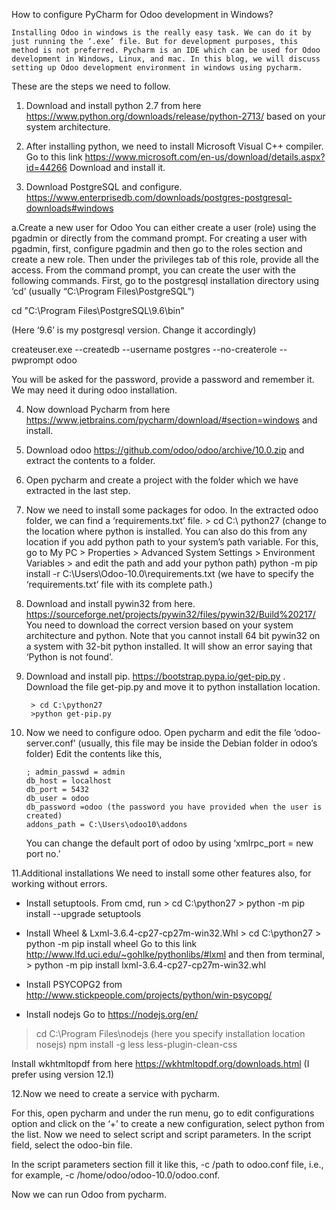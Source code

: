 How to configure PyCharm for Odoo development in Windows?

	Installing Odoo in windows is the really easy task. We can do it by just running the ‘.exe’ file. But for development purposes, this method is not preferred. Pycharm is an IDE which can be used for Odoo development in Windows, Linux, and mac. In this blog, we will discuss setting up Odoo development environment in windows using pycharm.

These are the steps we need to follow.

1. Download and install python 2.7 from here
   https://www.python.org/downloads/release/python-2713/
   based on your system architecture.

2. After installing python, we need to install Microsoft Visual C++ compiler. Go to this link https://www.microsoft.com/en-us/download/details.aspx?id=44266
   Download and install it.

3. Download PostgreSQL and configure.
   https://www.enterprisedb.com/downloads/postgres-postgresql-downloads#windows

a.Create a new user for Odoo
You can either create a user (role) using the pgadmin or directly from the command prompt. For creating a user with pgadmin, first, configure pgadmin and then go to the roles section and create a new role. Then under the privileges tab of this role, provide all the access.
From the command prompt, you can create the user with the following commands.
First, go to the postgresql installation directory using ‘cd’ (usually “C:\Program Files\PostgreSQL”)

cd "C:\Program Files\PostgreSQL\9.6\bin"

(Here ‘9.6’ is my postgresql version. Change it accordingly)

createuser.exe --createdb --username postgres --no-createrole --pwprompt odoo

You will be asked for the password, provide a password and remember it. We may need it during odoo installation.

4. Now download Pycharm from here https://www.jetbrains.com/pycharm/download/#section=windows  and install.

5. Download odoo https://github.com/odoo/odoo/archive/10.0.zip  and extract the contents to a folder.

6. Open pycharm and create a project with the folder which we have extracted in the last step.

7. Now we need to install some packages for odoo. In the extracted odoo folder, we can find a ‘requirements.txt’ file.
            > cd C:\ python27 (change to the location where python is installed. You can also do this from any location if you add python path to your system’s path variable.
For this, go to My PC > Properties > Advanced System Settings > Environment Variables > and edit the path and add your python path)
python -m pip install -r C:\Users\Odoo-10.0\requirements.txt  (we have to specify the ‘requirements.txt’ file with its complete path.)

8. Download and install pywin32 from here.
https://sourceforge.net/projects/pywin32/files/pywin32/Build%20217/
You need to download the correct version based on your system architecture and python.
Note that you cannot install 64 bit pywin32 on a system with 32-bit python installed. It will show an error saying that ‘Python is not found’.

9. Download and install pip.
https://bootstrap.pypa.io/get-pip.py  . Download the file get-pip.py and move it to python installation location.

		> cd C:\python27
		>python get-pip.py

10. Now we need to configure odoo.
Open pycharm and edit the file ‘odoo-server.conf’  (usually, this file may be inside the Debian folder in odoo’s folder)
		Edit the contents like this,

		; admin_passwd = admin
		db_host = localhost
		db_port = 5432
		db_user = odoo
		db_password =odoo (the password you have provided when the user is created)
		addons_path = C:\Users\odoo10\addons

	You can change the default port of odoo by using ‘xmlrpc_port = new port no.’

11.Additional installations
We need to install some other features also, for working without errors.

- Install setuptools.
		From cmd, run
			> cd C:\python27
			> python -m pip install --upgrade setuptools

- Install Wheel & Lxml-3.6.4-cp27-cp27m-win32.Whl
			> cd C:\python27
			> python -m pip install wheel
Go to this link http://www.lfd.uci.edu/~gohlke/pythonlibs/#lxml and then from terminal,
			> python -m pip install lxml-3.6.4-cp27-cp27m-win32.whl

- Install PSYCOPG2 from http://www.stickpeople.com/projects/python/win-psycopg/

- Install nodejs
	Go to https://nodejs.org/en/

> cd C:\Program Files\nodejs (here you specify installation location nosejs)
> npm install -g less less-plugin-clean-css

Install wkhtmltopdf from here https://wkhtmltopdf.org/downloads.html (I prefer using version 12.1)

12.Now we need to create a service with pycharm.

For this, open pycharm and under the run menu, go to edit configurations option and click on the ‘+’ to create a new configuration, select python from the list. Now we need to select script and script parameters. In the script field, select the odoo-bin file.

In the script parameters section fill it like this, -c /path to odoo.conf file, i.e., for example, -c /home/odoo/odoo-10.0/odoo.conf.

Now we can run Odoo from pycharm.

